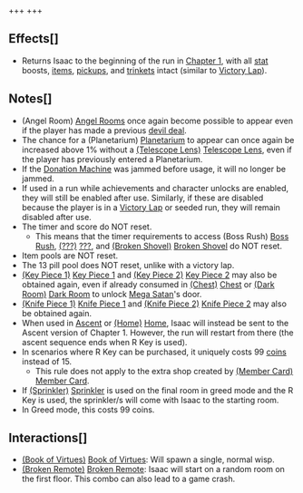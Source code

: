 +++
+++

Effects[]
---------


* Returns Isaac to the beginning of the run in [Chapter 1](/wiki/Chapter_1 "Chapter 1"), with all [stat](/wiki/Attributes "Attributes") boosts, [items](/wiki/Items "Items"), [pickups](/wiki/Pickups "Pickups"), and [trinkets](/wiki/Trinkets "Trinkets") intact (similar to [Victory Lap](/wiki/Victory_Lap "Victory Lap")).


Notes[]
-------


* (Angel Room) [Angel Rooms](/wiki/Angel_Room "Angel Room") once again become possible to appear even if the player has made a previous [devil deal](/wiki/Devil_Room "Devil Room").
* The chance for a (Planetarium) [Planetarium](/wiki/Planetarium "Planetarium") to appear can once again be increased above 1% without a [(Telescope Lens)](/wiki/Telescope_Lens "Telescope Lens") [Telescope Lens](/wiki/Telescope_Lens "Telescope Lens"), even if the player has previously entered a Planetarium.
* If the [Donation Machine](/wiki/Donation_Machine "Donation Machine") was jammed before usage, it will no longer be jammed.
* If used in a run while achievements and character unlocks are enabled, they will still be enabled after use. Similarly, if these are disabled because the player is in a [Victory Lap](/wiki/Victory_Lap "Victory Lap") or seeded run, they will remain disabled after use.
* The timer and score do NOT reset.
	+ This means that the timer requirements to access (Boss Rush) [Boss Rush](/wiki/Boss_Rush "Boss Rush"), [(???)](/wiki/%3F%3F%3F_(Floor) "???") [???](/wiki/%3F%3F%3F_(Floor) "??? (Floor)"), and [(Broken Shovel)](/wiki/Broken_Shovel "Broken Shovel") [Broken Shovel](/wiki/Broken_Shovel "Broken Shovel") do NOT reset.
* Item pools are NOT reset.
* The 13 pill pool does NOT reset, unlike with a victory lap.
* [(Key Piece 1)](/wiki/Key_Piece_1 "Key Piece 1") [Key Piece 1](/wiki/Key_Piece_1 "Key Piece 1") and [(Key Piece 2)](/wiki/Key_Piece_2 "Key Piece 2") [Key Piece 2](/wiki/Key_Piece_2 "Key Piece 2") may also be obtained again, even if already consumed in [(Chest)](/wiki/Chest_(Floor) "Chest") [Chest](/wiki/Chest_(Floor) "Chest (Floor)") or [(Dark Room)](/wiki/Dark_Room "Dark Room") [Dark Room](/wiki/Dark_Room "Dark Room") to unlock [Mega Satan](/wiki/Mega_Satan "Mega Satan")'s door.
* [(Knife Piece 1)](/wiki/Knife_Piece_1 "Knife Piece 1") [Knife Piece 1](/wiki/Knife_Piece_1 "Knife Piece 1") and [(Knife Piece 2)](/wiki/Knife_Piece_2 "Knife Piece 2") [Knife Piece 2](/wiki/Knife_Piece_2 "Knife Piece 2") may also be obtained again.
* When used in [Ascent](/wiki/Ascent "Ascent") or [(Home)](/wiki/Home "Home") [Home](/wiki/Home "Home"), Isaac will instead be sent to the Ascent version of Chapter 1. However, the run will restart from there (the ascent sequence ends when R Key is used).
* In scenarios where R Key can be purchased, it uniquely costs 99 [coins](/wiki/Coins "Coins") instead of 15.
	+ This rule does not apply to the extra shop created by [(Member Card)](/wiki/Member_Card "Member Card") [Member Card](/wiki/Member_Card "Member Card").
* If [(Sprinkler)](/wiki/Sprinkler "Sprinkler") [Sprinkler](/wiki/Sprinkler "Sprinkler") is used on the final room in greed mode and the R Key is used, the sprinkler/s will come with Isaac to the starting room.
* In Greed mode, this costs 99 coins.


Interactions[]
--------------


* [(Book of Virtues)](/wiki/Book_of_Virtues "Book of Virtues") [Book of Virtues](/wiki/Book_of_Virtues "Book of Virtues"): Will spawn a single, normal wisp.
* [(Broken Remote)](/wiki/Broken_Remote "Broken Remote") [Broken Remote](/wiki/Broken_Remote "Broken Remote"): Isaac will start on a random room on the first floor. This combo can also lead to a game crash.


